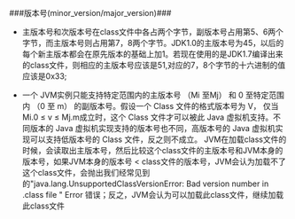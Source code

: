 ###版本号(minor_version/major_version)###
- 主版本号和次版本号在class文件中各占两个字节，副版本号占用第5、6两个字节，而主版本号则占用第7，8两个字节。JDK1.0的主版本号为45，以后的每个新主版本都会在原先版本的基础上加1。若现在使用的是JDK1.7编译出来的class文件，则相应的主版本号应该是51,对应的7，8个字节的十六进制的值应该是0x33;

- 一个 JVM实例只能支持特定范围内的主版本号 （Mi 至Mj） 和 0 至特定范围内 （0 至 m） 的副版本号。假设一个 Class 文件的格式版本号为 V， 仅当Mi.0 ≤ v ≤ Mj.m成立时，这个 Class 文件才可以被此 Java 虚拟机支持。不同版本的 Java 虚拟机实现支持的版本号也不同，高版本号的 Java 虚拟机实现可以支持低版本号的 Class 文件，反之则不成立。
     JVM在加载class文件的时候，会读取出主版本号，然后比较这个class文件的主版本号和JVM本身的版本号，如果JVM本身的版本号 < class文件的版本号，JVM会认为加载不了这个class文件，会抛出我们经常见到的"java.lang.UnsupportedClassVersionError: Bad version number in .class file " Error 错误；反之，JVM会认为可以加载此class文件，继续加载此class文件